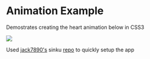 # Animation Example

Demostrates creating the heart animation below in CSS3

![](https://f.cloud.github.com/assets/4431362/1728894/c3f1a952-62b6-11e3-819f-ed196c859568.gif)

Used [jack7890's](https://github.com/jack7890) sinku [repo](https://github.com/jack7890/Sinku) to quickly setup the app
